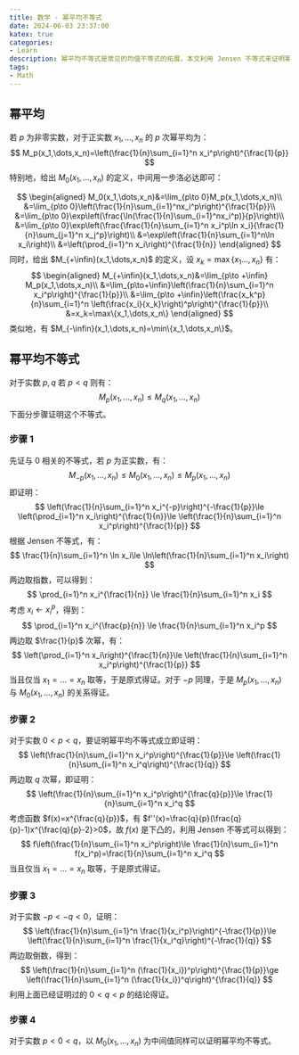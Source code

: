 ```yaml
---
title: 数学 - 幂平均不等式
date: 2024-06-03 23:37:00
katex: true
categories:
- Learn
description: 幂平均不等式是常见的均值不等式的拓展，本文利用 Jensen 不等式来证明幂平均不等式。
tags:
- Math
---
```


## 幂平均

若 $p$ 为非零实数，对于正实数 $x_1,\dots,x_n$ 的 $p$ 次幂平均为：
$$
M_p(x_1,\dots,x_n)=\left(\frac{1}{n}\sum_{i=1}^n x_i^p\right)^{\frac{1}{p}}
$$
特别地，给出 $M_0(x_1,\dots,x_n)$ 的定义，中间用一步洛必达即可：


$$
\begin{aligned}
M_0(x_1,\dots,x_n)&=\lim_{p\to 0}M_p(x_1,\dots,x_n)\\
&=\lim_{p\to 0}\left(\frac{1}{n}\sum_{i=1}^nx_i^p\right)^{\frac{1}{p}}\\
&=\lim_{p\to 0}\exp\left(\frac{\ln(\frac{1}{n}\sum_{i=1}^nx_i^p)}{p}\right)\\
&=\lim_{p\to 0}\exp\left(\frac{\frac{1}{n}\sum_{i=1}^n x_i^p\ln x_i}{\frac{1}{n}\sum_{j=1}^n x_j^p}\right)\\
&=\exp\left(\frac{1}{n}\sum_{i=1}^n\ln x_i\right)\\
&=\left(\prod_{i=1}^n x_i\right)^{\frac{1}{n}}
\end{aligned}
$$
同时，给出 $M_{+\infin}(x_1,\dots,x_n)$ 的定义，设 $x_k=\max\{x_1\dots,x_n\}$ 有：
$$
\begin{aligned}
M_{+\infin}(x_1,\dots,x_n)&=\lim_{p\to +\infin} M_p(x_1,\dots,x_n)\\
&=\lim_{p\to+\infin}\left(\frac{1}{n}\sum_{i=1}^n x_i^p\right)^{\frac{1}{p}}\\
&=\lim_{p\to +\infin}\left(\frac{x_k^p}{n}\sum_{i=1}^n \left(\frac{x_i}{x_k}\right)^p\right)^{\frac{1}{p}}\\
&=x_k=\max\{x_1,\dots,x_n\}
\end{aligned}
$$
类似地，有 $M_{-\infin}(x_1,\dots,x_n)=\min\{x_1,\dots,x_n\}$。

## 幂平均不等式

对于实数 $p,q$ 若 $p<q$ 则有：
$$
M_p(x_1,\dots,x_n)\le M_q(x_1,\dots,x_n)
$$
下面分步骤证明这个不等式。

### 步骤 1

先证与 $0$ 相关的不等式，若 $p$ 为正实数，有：
$$
M_{-p}(x_1,\dots,x_n)\le M_0(x_1,\dots,x_n)\le M_{p}(x_1,\dots,x_n)
$$
即证明：
$$
\left(\frac{1}{n}\sum_{i=1}^n x_i^{-p}\right)^{-\frac{1}{p}}\le \left(\prod_{i=1}^n x_i\right)^{\frac{1}{n}}\le \left(\frac{1}{n}\sum_{i=1}^n x_i^p\right)^{\frac{1}{p}}
$$
根据 Jensen 不等式，有：
$$
\frac{1}{n}\sum_{i=1}^n \ln x_i\le \ln\left(\frac{1}{n}\sum_{i=1}^n x_i\right)
$$
两边取指数，可以得到：
$$
\prod_{i=1}^n x_i^{\frac{1}{n}} \le \frac{1}{n}\sum_{i=1}^n x_i
$$
考虑 $x_i\gets x_i^p$，得到：
$$
\prod_{i=1}^n x_i^{\frac{p}{n}} \le \frac{1}{n}\sum_{i=1}^n x_i^p
$$
两边取 $\frac{1}{p}$ 次幂，有：
$$
\left(\prod_{i=1}^n x_i\right)^{\frac{1}{n}}\le \left(\frac{1}{n}\sum_{i=1}^n x_i^p\right)^{\frac{1}{p}}
$$
当且仅当 $x_1=\dots=x_n$ 取等，于是原式得证。对于 $-p$ 同理，于是 $M_p(x_1,\dots,x_n)$ 与 $M_0(x_1,\dots,x_n)$ 的关系得证。

### 步骤 2

对于实数 $0<p<q$，要证明幂平均不等式成立即证明：
$$
\left(\frac{1}{n}\sum_{i=1}^n x_i^p\right)^{\frac{1}{p}}\le \left(\frac{1}{n}\sum_{i=1}^n x_i^q\right)^{\frac{1}{q}}
$$
两边取 $q$ 次幂，即证明：
$$
\left(\frac{1}{n}\sum_{i=1}^n x_i^p\right)^{\frac{q}{p}}\le \frac{1}{n}\sum_{i=1}^n x_i^q
$$
考虑函数 $f(x)=x^{\frac{q}{p}}$，有 $f''(x)=\frac{q}{p}(\frac{q}{p}-1)x^{\frac{q}{p}-2}>0$，故 $f(x)$ 是下凸的，利用 Jensen 不等式可以得到：
$$
f\left(\frac{1}{n}\sum_{i=1}^n x_i^p\right)\le \frac{1}{n}\sum_{i=1}^n f(x_i^p)=\frac{1}{n}\sum_{i=1}^n x_i^q
$$
当且仅当 $x_1=\dots=x_n$ 取等，于是原式得证。

### 步骤 3

对于实数 $-p<-q<0$，证明：
$$
\left(\frac{1}{n}\sum_{i=1}^n \frac{1}{x_i^p}\right)^{-\frac{1}{p}}\le \left(\frac{1}{n}\sum_{i=1}^n \frac{1}{x_i^q}\right)^{-\frac{1}{q}}
$$
两边取倒数，得到：
$$
\left(\frac{1}{n}\sum_{i=1}^n (\frac{1}{x_i})^p\right)^{\frac{1}{p}}\ge \left(\frac{1}{n}\sum_{i=1}^n (\frac{1}{x_i})^q\right)^{\frac{1}{q}}
$$
利用上面已经证明过的 $0<q<p$ 的结论得证。

### 步骤 4

对于实数 $p<0<q$，以 $M_0(x_1,\dots,x_n)$ 为中间值同样可以证明幂平均不等式。

